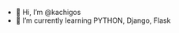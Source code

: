 - 👋 Hi, I’m @kachigos
- 🌱 I’m currently learning PYTHON, Django, Flask

<!---
kachigos/kachigos is a ✨ special ✨ repository because its `README.md` (this file) appears on your GitHub profile.
You can click the Preview link to take a look at your changes.
--->
